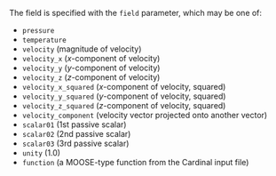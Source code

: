 The field is specified with the `field` parameter, which may be one of:

- `pressure`
- `temperature`
- `velocity` (magnitude of velocity)
- `velocity_x` ($x$-component of velocity)
- `velocity_y` ($y$-component of velocity)
- `velocity_z` ($z$-component of velocity)
- `velocity_x_squared` ($x$-component of velocity, squared)
- `velocity_y_squared` ($y$-component of velocity, squared)
- `velocity_z_squared` ($z$-component of velocity, squared)
- `velocity_component` (velocity vector projected onto another vector)
- `scalar01` (1st passive scalar)
- `scalar02` (2nd passive scalar)
- `scalar03` (3rd passive scalar)
- `unity` (1.0)
- `function` (a MOOSE-type function from the Cardinal input file)
